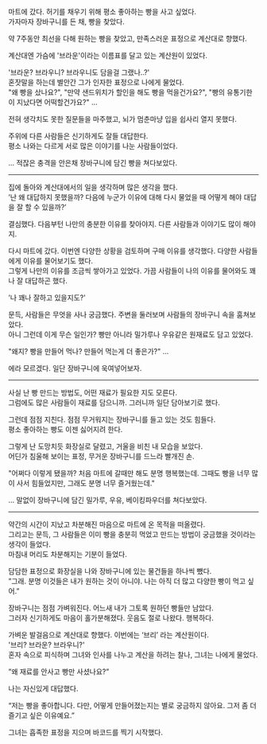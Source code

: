 마트에 갔다. 허기를 채우기 위해 평소 좋아하는 빵을 사고 싶었다.<br>
가자마자 장바구니를 든 채, 빵을 찾았다.

약 7주동안 최선을 다해 원하는 빵을 찾았고, 만족스러운 표정으로 계산대로 향했다.

계산대엔 가슴에 '브라운'이라는 이름표를 달고 있는 계산원이 있었다.

'브라운? 브라우니? 브라우니도 담을걸 그랬나..?'<br>
혼잣말을 하는데 별안간 그가 인자한 표정으로 나에게 물었다.<br>
"왜 빵을 샀나요?", "만약 샌드위치가 할인을 해도 빵을 먹을건가요?", "빵의 유통기한이 지났다면 어떡할건가요?" ...

전혀 생각치도 못한 질문들을 마주했고, 뇌가 멈춘마냥 입을 쉽사리 열지 못했다.

주위에 다른 사람들은 신기하게도 잘들 대답한다.<br>
평소 나와는 다르게 서로 많은 이야기를 나눈 사람들이었다.

... 적잖은 충격을 안은채 장바구니에 담긴 빵을 쳐다보았다.

---

집에 돌아와 계산대에서의 일을 생각하며 많은 생각을 했다.<br>
’난 왜 대답하지 못했을까? 다음에 누군가 이유에 대해 다시 물었을 때 어떻게 해야 대답을 잘 할 수 있을까?’

결심했다. 다음부턴 나만의 충분한 이유를 찾아야지. 다른 사람들과 이야기도 많이 해야지.

다시 마트에 갔다. 이번엔 다양한 상황을 검토하며 구매 이유를 생각했다. 다양한 사람들에게 이유를 물어보기도 했다.<br>
그렇게 나만의 이유를 조금씩 쌓아가고 있었다. 가끔 사람들이 나의 이유를 물어와도 꽤나 잘 대답하곤 했다.

’나 꽤나 잘하고 있을지도?’

문득, 사람들은 무엇을 사나 궁금했다. 주변을 둘러보며 사람들의 장바구니 속을 훔쳐보았다.<br>
아니 그런데 이게 무슨 일인가? 빵만 아니라 밀가루나 우유같은 원재료도 담고 있었다.

"왜지? 빵을 만들어 먹나? 만들어 먹는게 더 좋은가?" ...

에라 모르겠다. 일단 장바구니에 욱여넣어보자.

---

사실 난 빵 만드는 방법도, 어떤 재료가 필요한 지도 모른다.<br>
그럼에도 많은 사람들이 재료를 담으니까. 그러니까 일단 담아보기로 했다.

그런데 점점 지친다. 점점 무거워지는 장바구니를 들고 있는 것도 힘들다.<br>
평소 좋아하는 빵도 이젠 싫어지려 한다.

그렇게 난 도망치듯 화장실로 달렸고, 거울을 비친 내 모습을 보았다.<br>
어딘가 침울해 보이는 표정, 무거운 장바구니를 드느라 빨개진 손.

"어쩌다 이렇게 됐을까? 처음 마트에 갈때만 해도 분명 행복했는데. 그때도 빵을 너무 많이 사서 힘들었지만, 그래도 분명 너무 즐거웠는데."

… 말없이 장바구니에 담긴 밀가루, 우유, 베이킹파우더를 쳐다보았다.

---

약간의 시간이 지났고 차분해진 마음으로 마트에 온 목적을 떠올렸다.<br>
그리고는 문득, 그 사람들은 이미 빵을 충분히 먹었고 만드는 방법이 궁금했을 것이라는 생각이 들었다.<br>
마침내 머리도 차분해지는 기분이 들었다.

담담한 표정으로 화장실을 나와 장바구니에 있는 물건들을 하나씩 뺐다.<br>
”그래. 분명 이것들은 내가 원하는 것이 아니야. 나는 아직 더 많고 다양한 빵이 먹고 싶어.”

장바구니는 점점 가벼워진다. 어느새 내가 그토록 원하던 빵들만 남았다.<br>
그러자 신기하게도 마음이 홀가분해졌다. 웃음도 절로 나왔다. 행복하다.

가벼운 발걸음으로 계산대로 향했다. 이번에는 ‘브리’ 라는 계산원이다.<br>
'브리? 브라운? 브라우니?'<br>
혼자 속으로 피식하며 그녀와 인사를 나누고 계산을 하려는 찰나, 그녀는 나에게 물었다.

”왜 재료를 안사고 빵만 사셨나요?”

나는 자신있게 대답했다.

“저는 빵을 좋아합니다. 다만, 어떻게 만들어졌는지는 별로 궁금하지 않아요. 그저 좀 더 즐기고 싶은 이유예요.”

그녀는 흡족한 표정을 지으며 바코드를 찍기 시작했다.
